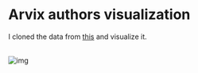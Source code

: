 Arvix authors visualization
===========================


I cloned the data from [this](https://www.kaggle.com/Cornell-University/arxiv) and visualize it.<br><br>

![img](https://github.com/ketphan02/top-arvix-visualization/result/visualize.png)